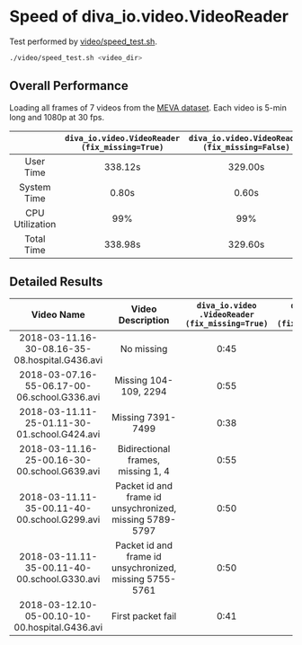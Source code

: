 # Speed of diva_io.video.VideoReader

Test performed by [video/speed_test.sh](../video/speed_test.sh).

```sh
./video/speed_test.sh <video_dir>
```

## Overall Performance

Loading all frames of 7 videos from the [MEVA dataset](http://mevadata.org). Each video is 5-min long and 1080p at 30 fps.

|  | `diva_io.video.VideoReader (fix_missing=True)` | `diva_io.video.VideoReader (fix_missing=False)` | `pymovie.editor .VideoFileClip` |
|:---------------:|:-----------------------------------------------:|:------------------------------------------------:|:-------------------------------:|
| User Time | 338.12s | 329.00s | 904.09s |
| System Time | 0.80s | 0.60s | 317.14s |
| CPU Utilization | 99% | 99% | 293% |
| Total Time | 338.98s | 329.60s | 416.31s |

## Detailed Results

| Video Name | Video Description | `diva_io.video .VideoReader (fix_missing=True)` | `diva_io.video .VideoReader (fix_missing=False)` | `pymovie.editor .VideoFileClip` |
|:----------------------------------------------:|:-------------------------------------------------------:|:-----------------------------------------------:|:------------------------------------------------:|:-------------------------------:|
| 2018-03-11.16-30-08.16-35-08.hospital.G436.avi | No missing | 0:45 | 0:44 | 1:00 |
| 2018-03-07.16-55-06.17-00-06.school.G336.avi | Missing 104-109, 2294 | 0:55 | 0:53 | 0:59 |
| 2018-03-11.11-25-01.11-30-01.school.G424.avi | Missing 7391-7499 | 0:38 | 0:37 | 0:58 |
| 2018-03-11.16-25-00.16-30-00.school.G639.avi | Bidirectional frames, missing 1, 4 | 0:55 | 0:53 | 0:59 |
| 2018-03-11.11-35-00.11-40-00.school.G299.avi | Packet id and frame id unsychronized, missing 5789-5797 | 0:50 | 0:49 | 0:58 |
| 2018-03-11.11-35-00.11-40-00.school.G330.avi | Packet id and frame id unsychronized, missing 5755-5761 | 0:50 | 0:49 | 0:58 |
| 2018-03-12.10-05-00.10-10-00.hospital.G436.avi | First packet fail | 0:41 | 0:41 | 0:59 |
